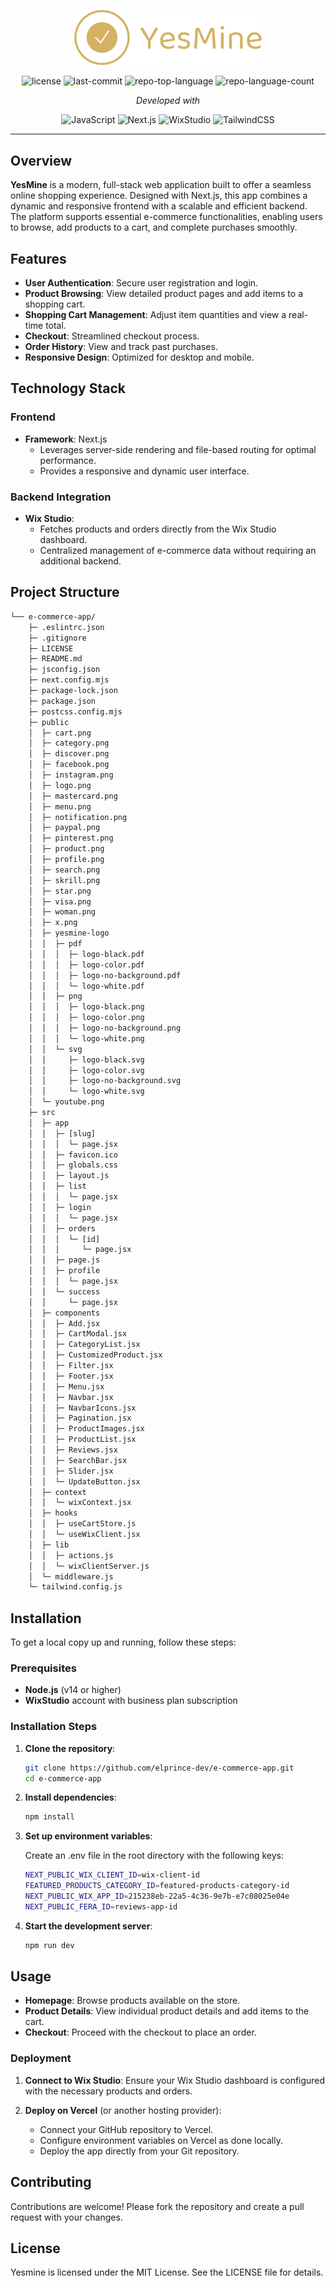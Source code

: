 <p align="center">
  <img src="./public/yesmine-logo/png/logo-no-background.png" width="300" />
</p>

<p align="center">
	<img src="https://img.shields.io/github/license/elprince-dev/e-commerce-app?style=flat&color=0080ff" alt="license">
	<img src="https://img.shields.io/github/last-commit/elprince-dev/e-commerce-app?style=flat&logo=git&logoColor=white&color=0080ff" alt="last-commit">
	<img src="https://img.shields.io/github/languages/top/elprince-dev/e-commerce-app?style=flat&color=0080ff" alt="repo-top-language">
	<img src="https://img.shields.io/github/languages/count/elprince-dev/e-commerce-app?style=flat&color=0080ff" alt="repo-language-count">
<p>
<p align="center">
		<em>Developed with</em>
</p>
<p align="center">
	<img src="https://img.shields.io/badge/JavaScript-F7DF1E.svg?style=flat&logo=JavaScript&logoColor=black" alt="JavaScript">
	<img src="https://img.shields.io/badge/Next.js-000000.svg?style=flat&logo=Next.js&logoColor=white" alt="Next.js">
	<img src="https://img.shields.io/badge/WixStudio-0c6eaf.svg?style=flat&logo=wix&logoColor=white" alt="WixStudio">
    <img src="https://img.shields.io/badge/TailwindCSS-38B2AC.svg?style=flat&logo=tailwind-css&logoColor=white" alt="TailwindCSS">
</p>

<!-- <p align="center">
	<em>Live on</em> <a href="https://yesmine.vercel.app">writewell.vercel.app </a>
</p> -->
<!-- <p align="center"> <em>Watch the demo</em> <a href="https://www.youtube.com/watch?v=RGtlUeoG3tc">HERE</a></p> -->

<hr>

## Overview

**YesMine** is a modern, full-stack web application built to offer a seamless online shopping experience. Designed with Next.js, this app combines a dynamic and responsive frontend with a scalable and efficient backend. The platform supports essential e-commerce functionalities, enabling users to browse, add products to a cart, and complete purchases smoothly.

## Features

- **User Authentication**: Secure user registration and login.
- **Product Browsing**: View detailed product pages and add items to a shopping cart.
- **Shopping Cart Management**: Adjust item quantities and view a real-time total.
- **Checkout**: Streamlined checkout process.
- **Order History**: View and track past purchases.
- **Responsive Design**: Optimized for desktop and mobile.


## Technology Stack

### Frontend
- **Framework**: Next.js
  - Leverages server-side rendering and file-based routing for optimal performance.
  - Provides a responsive and dynamic user interface.


### Backend Integration

- **Wix Studio**:
  - Fetches products and orders directly from the Wix Studio dashboard.
  - Centralized management of e-commerce data without requiring an additional backend.

## Project Structure

```sh
└── e-commerce-app/
	├─ .eslintrc.json
	├─ .gitignore
	├─ LICENSE
	├─ README.md
	├─ jsconfig.json
	├─ next.config.mjs
	├─ package-lock.json
	├─ package.json
	├─ postcss.config.mjs
	├─ public
	│  ├─ cart.png
	│  ├─ category.png
	│  ├─ discover.png
	│  ├─ facebook.png
	│  ├─ instagram.png
	│  ├─ logo.png
	│  ├─ mastercard.png
	│  ├─ menu.png
	│  ├─ notification.png
	│  ├─ paypal.png
	│  ├─ pinterest.png
	│  ├─ product.png
	│  ├─ profile.png
	│  ├─ search.png
	│  ├─ skrill.png
	│  ├─ star.png
	│  ├─ visa.png
	│  ├─ woman.png
	│  ├─ x.png
	│  ├─ yesmine-logo
	│  │  ├─ pdf
	│  │  │  ├─ logo-black.pdf
	│  │  │  ├─ logo-color.pdf
	│  │  │  ├─ logo-no-background.pdf
	│  │  │  └─ logo-white.pdf
	│  │  ├─ png
	│  │  │  ├─ logo-black.png
	│  │  │  ├─ logo-color.png
	│  │  │  ├─ logo-no-background.png
	│  │  │  └─ logo-white.png
	│  │  └─ svg
	│  │     ├─ logo-black.svg
	│  │     ├─ logo-color.svg
	│  │     ├─ logo-no-background.svg
	│  │     └─ logo-white.svg
	│  └─ youtube.png
	├─ src
	│  ├─ app
	│  │  ├─ [slug]
	│  │  │  └─ page.jsx
	│  │  ├─ favicon.ico
	│  │  ├─ globals.css
	│  │  ├─ layout.js
	│  │  ├─ list
	│  │  │  └─ page.jsx
	│  │  ├─ login
	│  │  │  └─ page.jsx
	│  │  ├─ orders
	│  │  │  └─ [id]
	│  │  │     └─ page.jsx
	│  │  ├─ page.js
	│  │  ├─ profile
	│  │  │  └─ page.jsx
	│  │  └─ success
	│  │     └─ page.jsx
	│  ├─ components
	│  │  ├─ Add.jsx
	│  │  ├─ CartModal.jsx
	│  │  ├─ CategoryList.jsx
	│  │  ├─ CustomizedProduct.jsx
	│  │  ├─ Filter.jsx
	│  │  ├─ Footer.jsx
	│  │  ├─ Menu.jsx
	│  │  ├─ Navbar.jsx
	│  │  ├─ NavbarIcons.jsx
	│  │  ├─ Pagination.jsx
	│  │  ├─ ProductImages.jsx
	│  │  ├─ ProductList.jsx
	│  │  ├─ Reviews.jsx
	│  │  ├─ SearchBar.jsx
	│  │  ├─ Slider.jsx
	│  │  └─ UpdateButton.jsx
	│  ├─ context
	│  │  └─ wixContext.jsx
	│  ├─ hooks
	│  │  ├─ useCartStore.js
	│  │  └─ useWixClient.jsx
	│  ├─ lib
	│  │  ├─ actions.js
	│  │  └─ wixClientServer.js
	│  └─ middleware.js
	└─ tailwind.config.js
```

## Installation

To get a local copy up and running, follow these steps:

### Prerequisites

- **Node.js** (v14 or higher)
- **WixStudio** account with business plan subscription

### Installation Steps

1. **Clone the repository**:

   ```bash
   git clone https://github.com/elprince-dev/e-commerce-app.git
   cd e-commerce-app
   ```

2. **Install dependencies**:

   ```bash
   npm install
   ```

3. **Set up environment variables**:

   Create an .env file in the root directory with the following keys:

   ```bash
   NEXT_PUBLIC_WIX_CLIENT_ID=wix-client-id
   FEATURED_PRODUCTS_CATEGORY_ID=featured-products-category-id
   NEXT_PUBLIC_WIX_APP_ID=215238eb-22a5-4c36-9e7b-e7c08025e04e
   NEXT_PUBLIC_FERA_ID=reviews-app-id
   ```

4. **Start the development server**:

   ```bash
   npm run dev

   ```
## Usage

- **Homepage**: Browse products available on the store.
- **Product Details**: View individual product details and add items to the cart.
- **Checkout**: Proceed with the checkout to place an order.

### Deployment

1.  **Connect to Wix Studio**: Ensure your Wix Studio dashboard is configured with the necessary products and orders.

2.  **Deploy on Vercel** (or another hosting provider):

    - Connect your GitHub repository to Vercel.
    - Configure environment variables on Vercel as done locally.
    - Deploy the app directly from your Git repository.

## Contributing

Contributions are welcome! Please fork the repository and create a pull request with your changes.

## License

Yesmine is licensed under the MIT License. See the LICENSE file for details.